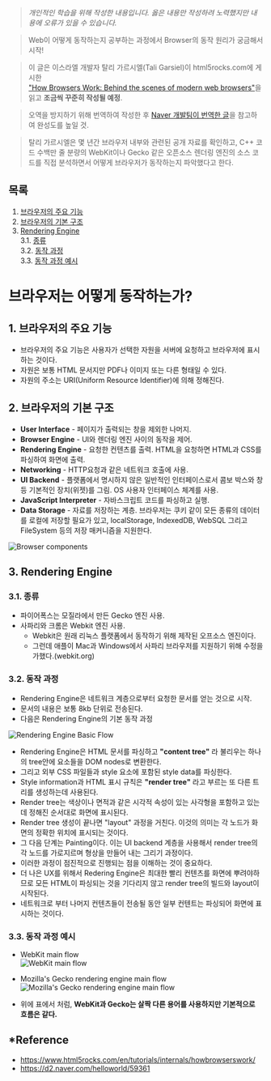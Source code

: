 > *개인적인 학습을 위해 작성한 내용입니다. 옳은 내용만 작성하려 노력했지만 내용에 오류가 있을 수 있습니다.*

>Web이 어떻게 동작하는지 공부하는 과정에서 Browser의 동작 원리가 궁금해서 시작!  

>이 글은 이스라엘 개발자 탈리 가르시엘(Tali Garsiel)이 html5rocks.com에 게시한  
["How Browsers Work: Behind the scenes of modern web browsers"](https://www.html5rocks.com/en/tutorials/internals/howbrowserswork/)을 읽고 **조금씩 꾸준히 작성될 예정**.

>오역을 방지하기 위해 번역하여 작성한 후 [Naver 개발팀이 번역한 글](https://d2.naver.com/helloworld/59361)을 참고하여 완성도를 높일 것.

>탈리 가르시엘은 몇 년간 브라우저 내부와 관련된 공개 자료를 확인하고, 
C++ 코드 수백만 줄 분량의 WebKit이나 Gecko 같은 오픈소스 렌더링 엔진의 소스 코드를 직접 분석하면서 어떻게 브라우저가 동작하는지 파악했다고 한다.

## 목록
1. [브라우저의 주요 기능](#m1)
2. [브라우저의 기본 구조](#m2) 
3. [Rendering Engine](#m3)    
  3.1. [종류](#m3-1)  
  3.2. [동작 과정](#m3-2)  
  3.3. [동작 과정 예시](#m3-3)  


# 브라우저는 어떻게 동작하는가?
## 1. 브라우저의 주요 기능 <a name="m1">
  - 브라우저의 주요 기능은 사용자가 선택한 자원을 서버에 요청하고 브라우저에 표시하는 것이다.
  - 자원은 보통 HTML 문서지만 PDF나 이미지 또는 다른 형태일 수 있다.
  - 자원의 주소는 URI(Uniform Resource Identifier)에 의해 정해진다.
## 2. 브라우저의 기본 구조 <a name="m2">
  - **User Interface** - 페이지가 출력되는 창을 제외한 나머지.
  - **Browser Engine** - UI와 렌더링 엔진 사이의 동작을 제어.
  - **Rendering Engine** - 요청한 컨텐츠를 출력. HTML을 요청하면 HTML과 CSS를 파싱하여 화면에 출력.
  - **Networking** - HTTP요청과 같은 네트워크 호출에 사용.
  - **UI Backend** - 플랫폼에서 명시하지 않은 일반적인 인터페이스로서 콤보 박스와 창 등 기본적인 장치(위젯)를 그림. OS 사용자 인터페이스 체계를 사용.
  - **JavaScript Interpreter** - 자바스크립트 코드를 파싱하고 실행.
  - **Data Storage** - 자료를 저장하는 계층. 브라우저는 쿠키 같이 모든 종류의 데이터를 로컬에 저장할 필요가 있고, localStorage, IndexedDB, WebSQL 그리고 FileSystem 등의 저장 매커니즘을 지원한다.  
  
![Browser components](https://www.html5rocks.com/en/tutorials/internals/howbrowserswork/layers.png)  
## 3. Rendering Engine <a name="m3">
### 3.1. 종류 <a name="m3-1">
  - 파이어폭스는 모질라에서 만든 Gecko 엔진 사용.
  - 사파리와 크롬은 Webkit 엔진 사용.
    - Webkit은 원래 리눅스 플랫폼에서 동작하기 위해 제작된 오프소스 엔진이다.
    - 그런데 애플이 Mac과 Windows에서 사파리 브라우저를 지원하기 위해 수정을 가했다.(webkit.org)
### 3.2. 동작 과정 <a name="m3-2">
  - Rendering Engine은 네트워크 계층으로부터 요청한 문서를 얻는 것으로 시작.
  - 문서의 내용은 보통 8kb 단위로 전송된다.
  - 다음은 Rendering Engine의 기본 동작 과정  

  ![Rendering Engine Basic Flow](https://www.html5rocks.com/en/tutorials/internals/howbrowserswork/flow.png)  

  - Rendering Engine은 HTML 문서를 파싱하고 **"content tree"** 라 불리우는 하나의 tree안에 요소들을 DOM nodes로 변환한다.
  - 그리고 외부 CSS 파일들과 style 요소에 포함된 style data를 파싱한다.
  - Style information과 HTML 표시 규칙은 **"render tree"** 라고 부르는 또 다른 트리를 생성하는데 사용된다.
  - Render tree는 색상이나 면적과 같은 시각적 속성이 있는 사각형을 포함하고 있는데 정해진 순서대로 화면에 표시된다.
  - Render tree 생성이 끝나면 "layout" 과정을 거친다. 이것의 의미는 각 노드가 화면의 정확한 위치에 표시되는 것이다.
  - 그 다음 단계는 Painting이다. 이는 UI backend 계층을 사용해서 render tree의 각 노드를 가로지르며 형상을 만들어 내는 그리기 과정이다.
  - 이러한 과정이 점진적으로 진행되는 점을 이해하는 것이 중요하다.
  - 더 나은 UX를 위해서 Redering Engine은 최대한 빨리 컨텐츠를 화면에 뿌려야하므로 모든 HTML이 파싱되는 것을 기다리지 않고 render tree의 빌드와 layout이 시작된다.
  - 네트워크로 부터 나머지 컨텐츠들이 전송될 동안 일부 컨텐트는 파싱되어 화면에 표시하는 것이다.
### 3.3. 동작 과정 예시 <a name="m3-3">
  - WebKit main flow  
  ![WebKit main flow](https://www.html5rocks.com/en/tutorials/internals/howbrowserswork/webkitflow.png)  

  - Mozilla's Gecko rendering engine main flow  
  ![Mozilla's Gecko rendering engine main flow](https://www.html5rocks.com/en/tutorials/internals/howbrowserswork/image008.jpg)  

  - 위에 표에서 처럼, **WebKit과 Gecko는 살짝 다른 용어를 사용하지만 기본적으로 흐름은 같다.**
  
  
  
  
## *Reference
- https://www.html5rocks.com/en/tutorials/internals/howbrowserswork/
- https://d2.naver.com/helloworld/59361
